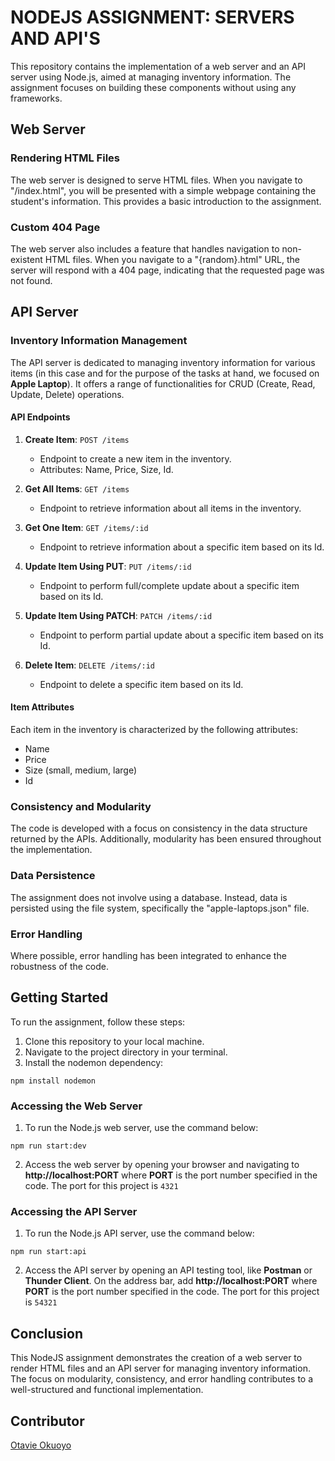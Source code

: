# NODEJS ASSIGNMENT: SERVERS AND API'S

This repository contains the implementation of a web server and an API server using Node.js, aimed at managing inventory information. The assignment focuses on building these components without using any frameworks.

## Web Server

### Rendering HTML Files

The web server is designed to serve HTML files. When you navigate to "/index.html", you will be presented with a simple webpage containing the student's information. This provides a basic introduction to the assignment.

### Custom 404 Page

The web server also includes a feature that handles navigation to non-existent HTML files. When you navigate to a "{random}.html" URL, the server will respond with a 404 page, indicating that the requested page was not found.

## API Server

### Inventory Information Management

The API server is dedicated to managing inventory information for various items (in this case and for the purpose of the tasks at hand, we focused on **Apple Laptop**). It offers a range of functionalities for CRUD (Create, Read, Update, Delete) operations.

#### API Endpoints

1. **Create Item**: `POST /items`
   - Endpoint to create a new item in the inventory.
   - Attributes: Name, Price, Size, Id.
   
2. **Get All Items**: `GET /items`
   - Endpoint to retrieve information about all items in the inventory.
   
3. **Get One Item**: `GET /items/:id`
   - Endpoint to retrieve information about a specific item based on its Id.
   
4. **Update Item Using PUT**: `PUT /items/:id`
   - Endpoint to perform full/complete update about a specific item based on its Id.

5. **Update Item Using PATCH**: `PATCH /items/:id`
   - Endpoint to perform partial update about a specific item based on its Id.
   
6. **Delete Item**: `DELETE /items/:id`
   - Endpoint to delete a specific item based on its Id.

#### Item Attributes

Each item in the inventory is characterized by the following attributes:
- Name
- Price
- Size (small, medium, large)
- Id

### Consistency and Modularity

The code is developed with a focus on consistency in the data structure returned by the APIs. Additionally, modularity has been ensured throughout the implementation.

### Data Persistence

The assignment does not involve using a database. Instead, data is persisted using the file system, specifically the "apple-laptops.json" file.

### Error Handling

Where possible, error handling has been integrated to enhance the robustness of the code.

## Getting Started

To run the assignment, follow these steps:

1. Clone this repository to your local machine.
2. Navigate to the project directory in your terminal.
3. Install the nodemon dependency:

```
npm install nodemon
```

### Accessing the Web Server

1. To run the Node.js web server, use the command below:

```
npm run start:dev
```

2. Access the web server by opening your browser and navigating to **http://localhost:PORT** where **PORT** is the port number specified in the code. The port for this project is `4321`

### Accessing the API Server

1. To run the Node.js API server, use the command below:

```
npm run start:api
```

2. Access the API server by opening an API testing tool, like **Postman** or **Thunder Client**. On the address bar, add **http://localhost:PORT** where **PORT** is the port number specified in the code. The port for this project is `54321`


## Conclusion

This NodeJS assignment demonstrates the creation of a web server to render HTML files and an API server for managing inventory information. The focus on modularity, consistency, and error handling contributes to a well-structured and functional implementation.

## Contributor
[Otavie Okuoyo](https://github.com/Otavie)